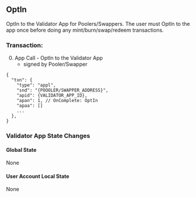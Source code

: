 ## OptIn
OptIn to the Validator App for Poolers/Swappers.
The user must OptIn to the app once before doing any mint/burn/swap/redeem transactions.

### Transaction:
0. App Call - OptIn to the Validator App
    - signed by Pooler/Swapper

```
{
  "txn": {
    "type": "appl",
    "snd": "{POOOLER/SWAPPER_ADDRESS}",
    "apid": {VALIDATOR_APP_ID},
    "apan": 1, // OnComplete: OptIn
    "apaa": []
    ...
  },
}
```


### Validator App State Changes
#### Global State
None
#### User Account Local State
None
